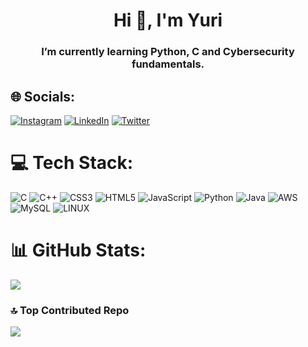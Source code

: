 <h1 align="center">Hi 👋, I'm Yuri</h1>
<h3 align="center">I’m currently learning Python, C and Cybersecurity fundamentals.</h3>

## 🌐 Socials:
  
[![Instagram](https://img.shields.io/badge/Instagram-%23E4405F.svg?logo=Instagram&logoColor=white)](https://instagram.com//vanel___y) [![LinkedIn](https://img.shields.io/badge/LinkedIn-%230077B5.svg?logo=linkedin&logoColor=white)](https://linkedin.com//yuri-delgado/) 
[![Twitter](https://img.shields.io/badge/Twitter-%231DA1F2.svg?logo=Twitter&logoColor=white)](https://twitter.com/vanel___y) 

# 💻 Tech Stack:
![C](https://img.shields.io/badge/c-%2300599C.svg?style=for-the-badge&logo=c&logoColor=white) ![C++](https://img.shields.io/badge/c++-%2300599C.svg?style=for-the-badge&logo=c%2B%2B&logoColor=white) ![CSS3](https://img.shields.io/badge/css3-%231572B6.svg?style=for-the-badge&logo=css3&logoColor=white) ![HTML5](https://img.shields.io/badge/html5-%23E34F26.svg?style=for-the-badge&logo=html5&logoColor=white) ![JavaScript](https://img.shields.io/badge/javascript-%23323330.svg?style=for-the-badge&logo=javascript&logoColor=%23F7DF1E) ![Python](https://img.shields.io/badge/python-3670A0?style=for-the-badge&logo=python&logoColor=ffdd54) ![Java](https://img.shields.io/badge/java-%23ED8B00.svg?style=for-the-badge&logo=java&logoColor=white) ![AWS](https://img.shields.io/badge/AWS-%23FF9900.svg?style=for-the-badge&logo=amazon-aws&logoColor=white) ![MySQL](https://img.shields.io/badge/mysql-%2300f.svg?style=for-the-badge&logo=mysql&logoColor=white) ![LINUX](https://img.shields.io/badge/Linux-FCC624?style=for-the-badge&logo=linux&logoColor=black)
# 📊 GitHub Stats:
![](https://github-readme-streak-stats.herokuapp.com/?user=vaneldoga&theme=dark&hide_border=true)

### 🔝 Top Contributed Repo
![](https://github-contributor-stats.vercel.app/api?username=vaneldoga&limit=5&theme=tokyonight&combine_all_yearly_contributions=true)

<!-- Proudly created with GPRM ( https://gprm.itsvg.in ) -->
